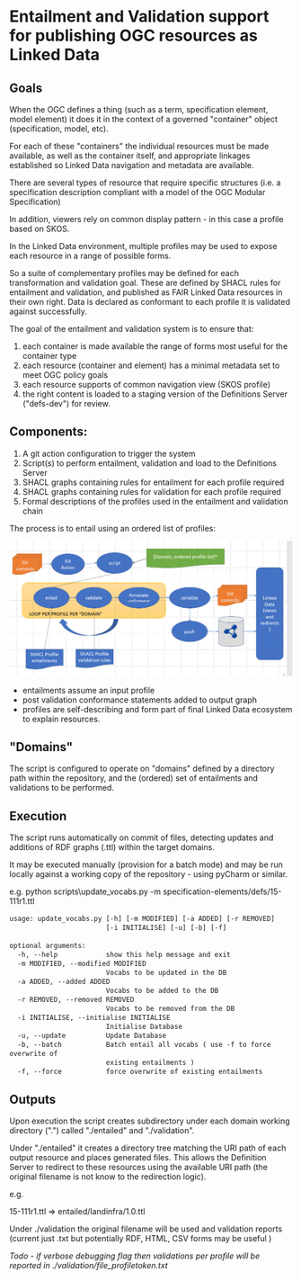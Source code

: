 # Entailment and Validation support for publishing OGC resources as Linked Data

## Goals
When the OGC defines a thing (such as a term, specification element, model element) it does it in the context of a governed "container" object (specification, model, etc).

For each of these "containers" the individual resources must be made available, as well as the container itself, and appropriate linkages established so Linked Data navigation and metadata are available. 

There are several types of resource that require specific structures (i.e. a specification description compliant with a model of the OGC Modular Specification)

In addition, viewers rely on common display pattern - in this case a profile based on SKOS.

In the Linked Data environment, multiple profiles may be used to expose each resource in a range of possible forms.

So a suite of complementary profiles may be defined for each transformation and validation goal. These are defined by SHACL rules for entailment and validation, and published as FAIR Linked Data resources in their own right. Data is declared as conformant to each profile it is validated against successfully.

The goal of the entailment and validation system is to ensure that:
1. each container is made available the range of forms most useful for the container type
2. each resource (container and element) has a minimal metadata set to meet OGC policy goals
3. each resource supports of common navigation view (SKOS profile)
4. the right content is loaded to a staging version of the Definitions Server ("defs-dev") for review.


## Components:
1. A git action configuration to trigger the system
2. Script(s) to perform entailment, validation and load to the Definitions Server
3. SHACL graphs containing rules for entailment for each profile required
4. SHACL graphs containing rules for validation for each profile required
5. Formal descriptions of the profiles used in the entailment and validation chain

The process is to entail using an ordered list of profiles: 

![](process.png)

* entailments assume an input profile
* post validation conformance statements added to output graph
* profiles are self-describing and form part of final Linked Data ecosystem to explain resources.


## "Domains"

The script is configured to operate on "domains" defined by a directory path within the repository, and the (ordered) set of entailments and validations to be performed.

## Execution
The script runs automatically on commit of files, detecting updates and additions of RDF graphs (.ttl) within the target domains.

It may be executed manually (provision for a batch mode) and may be run locally against a working copy of the repository - using pyCharm or similar.

e.g. python scripts\update_vocabs.py -m specification-elements/defs/15-111r1.ttl

```(venv) C:\repos\ogc\NamingAuthority>python scripts\update_vocabs.py -h
usage: update_vocabs.py [-h] [-m MODIFIED] [-a ADDED] [-r REMOVED]
                        [-i INITIALISE] [-u] [-b] [-f]

optional arguments:
  -h, --help            show this help message and exit
  -m MODIFIED, --modified MODIFIED
                        Vocabs to be updated in the DB
  -a ADDED, --added ADDED
                        Vocabs to be added to the DB
  -r REMOVED, --removed REMOVED
                        Vocabs to be removed from the DB
  -i INITIALISE, --initialise INITIALISE
                        Initialise Database
  -u, --update          Update Database
  -b, --batch           Batch entail all vocabs ( use -f to force overwrite of
                        existing entailments )
  -f, --force           force overwrite of existing entailments
```

## Outputs
Upon execution the script creates subdirectory under each domain working directory (".") called "./entailed" and "./validation".

Under "./entailed" it creates a directory tree matching the URI path of each output resource and places generated files. This allows the Definition Server to redirect to these resources using the available URI path (the original filename is not know to the redirection logic).

e.g. 

15-111r1.ttl  =>  entailed/landinfra/1.0.ttl

Under ./validation the original filename will be used and validation reports (current just .txt but potentially RDF, HTML, CSV forms may be useful )

*Todo - if verbose debugging flag then validations per profile will be reported in ./validation/file_profiletoken.txt*

